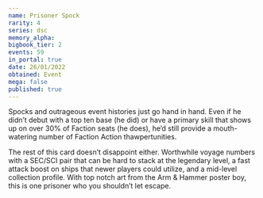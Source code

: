 ```yaml
---
name: Prisoner Spock
rarity: 4
series: dsc
memory_alpha:
bigbook_tier: 2
events: 59
in_portal: true
date: 26/01/2022
obtained: Event
mega: false
published: true
---
```


Spocks and outrageous event histories just go hand in hand. Even if he didn’t debut with a top ten base (he did) or have a primary skill that shows up on over 30% of Faction seats (he does), he’d still provide a mouth-watering number of Faction Action thawpertunities.

The rest of this card doesn’t disappoint either. Worthwhile voyage numbers with a SEC/SCI pair that can be hard to stack at the legendary level, a fast attack boost on ships that newer players could utilize, and a mid-level collection profile. With top notch art from the Arm & Hammer poster boy, this is one prisoner who you shouldn’t let escape.

